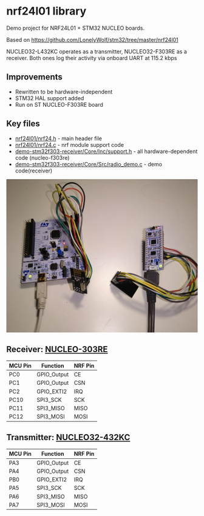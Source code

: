 # nrf24l01 library

Demo project for NRF24L01 + STM32 NUCLEO boards.

Based on https://github.com/LonelyWolf/stm32/tree/master/nrf24l01

NUCLEO32-L432KC operates as a transmitter, NUCLEO32-F303RE as a receiver.
Both ones log their activity via onboard UART at 115.2 kbps

Improvements
--
 
 - Rewritten to be hardware-independent
 - STM32 HAL support added
 - Run on ST NUCLEO-F303RE board
 
 Key files
 ---
 
 - [nrf24l01/nrf24.h](nrf24l01/nrf24.h) - main header file
 - [nrf24l01/nrf24.c](nrf24l01/nrf24.c) - nrf module support code
 - [demo-stm32f303-receiver/Core/Inc/support.h](demo-stm32f303-receiver/Core/Inc/support.h) - all hardware-dependent code (nucleo-f303re)
 - [demo-stm32f303-receiver/Core/Src/radio_demo.c](demo-stm32f303-receiver/Core/Src/radio_demo.c) - demo code(receiver)
 
 ![2 boards](2boards.jpg)
  
 Receiver: [NUCLEO-303RE](demo-stm32f303-receiver/demo-stm32f303-receiver.pdf)
--
| MCU Pin | Function | NRF Pin |
|-----|----------|--------|
|PC0|GPIO_Output|CE|
|PC1|GPIO_Output|CSN|
|PC2|GPIO_EXTI2|IRQ|
|PC10|	SPI3_SCK	|SCK|
|PC11|	SPI3_MISO	|MISO|
|PC12|	SPI3_MOSI	|MOSI|

Transmitter: [NUCLEO32-432KC](demo-stm32l432-transmitter/demo-stm32l432-transmitter.pdf)
--
| MCU Pin | Function | NRF Pin |
|-----|----------|--------|
|PA3|GPIO_Output|CE|
|PA4|GPIO_Output|CSN|
|PB0|GPIO_EXTI2|IRQ|
|PA5|	SPI3_SCK	|SCK|
|PA6|	SPI3_MISO	|MISO|
|PA7|	SPI3_MOSI	|MOSI|
